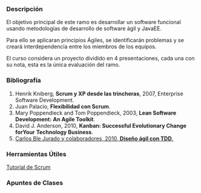 ### Descripción

El objetivo principal de este ramo es desarrollar un software funcional usando 
metodologías de desarrollo de software ágil y JavaEE.

Para ello se aplicaran principios Ágiles, se identificarán problemas y se 
creará interdependencia entre los miembros de los equipos.

El curso considera un proyecto dividido en 4 presentaciones, cada una con su 
nota, esta es la única evaluación del ramo.

### Bibliografía

 1. Henrik Kniberg, **Scrum y XP desde las trincheras**, 2007, Enterprise 
    Software Development.
 2. Juan Palacio, **Flexibilidad con Scrum**.
 3. Mary Poppendieck and Tom Poppendieck, 2003, **Lean Software Development:**
    **An Agile Toolkit**.
 4. David J. Anderson, 2010, **Kanban: Successful Evolutionary Change forYour**
    **Technology Business**.
 5. <a href="https://mega.co.nz/#!nAx1jKYI!QGATV4QJdUWgGC4Vr-XvTySfacM3TsouDTz2Gh-HHYo" target="_blank">Carlos Ble Jurado y colaboradores, 2010, **Diseño ágil con TDD**.</a>

### Herramientas Útiles

[Tutorial de Scrum](http://apuntesusach.herokuapp.com/tutorial/scrum)

### Apuntes de Clases

